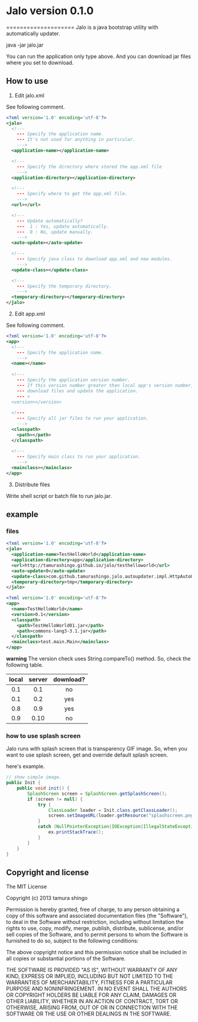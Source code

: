 # Jalo version 0.1.0
====================
Jalo is a java bootstrap utility with automatically updater.

java -jar jalo.jar

You can run the application only type above.
And you can download jar files where you set to download.


How to use
----------

1. Edit jalo.xml

See following comment.
```xml
<?xml version='1.0' encoding='utf-8'?>
<jalo>
  <!---
    --- Specify the application name.
    --- It's not used for anything in particular.
    --->
  <application-name></application-name>

  <!---
    --- Specify the directory where stored the app.xml file
    --->
  <application-directory></application-directory>

  <!---
    --- Specify where to get the app.xml file.
    --->
  <url></url>

  <!---
    --- Update automatically?
    ---  1 : Yes, update automatically.
    ---  0 : No, update manually.
    --->
  <auto-update></auto-update>

  <!---
    --- Specify java class to download app.xml and new modules.
    --->
  <update-class></update-class>

  <!---
    --- Specify the temporary directory.
    --->
  <temporary-directory></temporary-directory>
</jalo>
```


2. Edit app.xml

See following comment.

```xml
<?xml version='1.0' encoding='utf-8'?>
<app>
  <!---
    --- Specify the application name.
    --->
  <name></name>
  
  <!---
    --- Specify the application version number.
    --- If this version number greater than local app's version number,
    --- download files and update the application.
    --- >
  <version></version>
  
  <!---
    --- Specify all jar files to run your application.
    --->
  <classpath>
    <path></path>
  </classpath>
  
  <!---
    --- Specify main class to run your application.
    --->
  <mainclass></mainclass>
</app>
```


3. Distribute files

Write shell script or batch file to run jalo.jar.


example
-------
### files

```xml
<?xml version='1.0' encoding='utf-8'?>
<jalo>
  <application-name>TestHelloWorld</application-name>
  <application-directory>app</application-directory>
  <url>http://tamurashingo.github.io/jalo/testhelloworld</url>
  <auto-update>0</auto-update>
  <update-class>com.github.tamurashingo.jalo.autoupdater.impl.HttpAutoUpdater</update-class>
  <temporary-directory>tmp</temporary-directory>
</jalo>
```

```xml
<?xml version='1.0' encoding='utf-8'?>
<app>
  <name>TestHelloWorld</name>
  <version>0.1</version>
  <classpath>
    <path>TestHelloWorld01.jar</path>
    <path>commons-lang3-3.1.jar</path>
  </classpath>
  <mainclass>test.main.Main</mainclass>
</app>
```
    
    
**warning**
The version check uses String.compareTo() method.
So, check the following table.

 | local | server | download? |
 |:-----:|:------:|:---------:|
 | 0.1   | 0.1    | no        |
 | 0.1   | 0.2    | yes       |
 | 0.8   | 0.9    | yes       |
 | 0.9   | 0.10   | no        |
 


### how to use splash screen

Jalo runs with splash screen that is transparency GIF image.
So, when you want to use splash screen, get and override default splash screen.

here's example.

```java
// show simple image.
public Init {
    public void init() {
        SplashScreen screen = SplashScreen.getSplashScreen();
        if (screen != null) {
            try {
                ClassLoader loader = Init.class.getClassLoader(); 
                screen.setImageURL(loader.getResource("splashscreen.png"));
            }
            catch (NullPointerException|IOException|IllegalStateException ex) {
                ex.printStackTrace();
            }
        }
    }
}
```


Copyright and license
---------------------

The MIT License

Copyright (c) 2013 tamura shingo

Permission is hereby granted, free of charge, to any person obtaining
a copy of this software and associated documentation files (the
"Software"), to deal in the Software without restriction, including
without limitation the rights to use, copy, modify, merge, publish,
distribute, sublicense, and/or sell copies of the Software, and to
permit persons to whom the Software is furnished to do so, subject
to the following conditions:

The above copyright notice and this permission notice shall be included
in all copies or substantial portions of the Software.

THE SOFTWARE IS PROVIDED "AS IS", WITHOUT WARRANTY OF ANY KIND, EXPRESS
OR IMPLIED, INCLUDING BUT NOT LIMITED TO THE WARRANTIES OF MERCHANTABILITY,
FITNESS FOR A PARTICULAR PURPOSE AND NONINFRINGEMENT. IN NO EVENT SHALL
THE AUTHORS OR COPYRIGHT HOLDERS BE LIABLE FOR ANY CLAIM, DAMAGES OR
OTHER LIABILITY, WHETHER IN AN ACTION OF CONTRACT, TORT OR OTHERWISE,
ARISING FROM, OUT OF OR IN CONNECTION WITH THE SOFTWARE OR THE USE
OR OTHER DEALINGS IN THE SOFTWARE.

